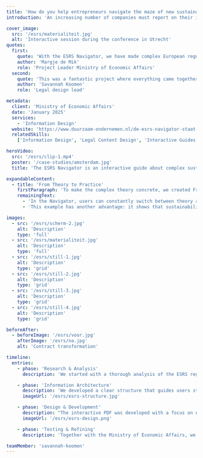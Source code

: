 ```yaml
---
title: 'How do you help entrepreneurs navigate the maze of new sustainability regulations?'
introduction: 'An increasing number of companies must report on their impact on people and the environment. The Ministry of Economic Affairs therefore asked Patroon to develop a practical guide: the ESRS Navigator. This guides entrepreneurs step by step through the new European reporting obligations.'

cover_image:
  src: '/esrs/materialiteit.jpg'
  alt: 'Interactive session during the conference in Utrecht'
quotes:
  first:
    quote: 'With the ESRS Navigator, we have made complex European regulations accessible to Dutch entrepreneurs. A great example of how the government concretely supports businesses in the transition to sustainable operations.'
    author: 'Margje de Mik'
    role: 'Project Leader Ministry of Economic Affairs'
  second:
    quote: 'This was a fantastic project where everything came together for us: complex subject matter, a topic close to our hearts, and a fantastic team to work with.'
    author: 'Savannah Koomen'
    role: 'Legal design lead'

metadata:
  client: 'Ministry of Economic Affairs'
  date: 'January 2025'
  services:
    - 'Information Design'
  website: 'https://www.duurzaam-ondernemen.nl/de-esrs-navigator-staat-online/'
  relatedSkills:
    ['Information Design', 'Legal Content Design', 'Interactive Guides', 'Legal Process Design']

heroVideo:
  src: '/esrs/clip-1.mp4'
  poster: '/case-studies/amsterdam.jpg'
  title: 'The ESRS Navigator is an interactive guide about complex sustainability legislation.'

expandableContent:
  - title: 'From Theory to Practice'
    firstParagraph: 'To make the complex theory concrete, we created FreshFood B.V.: a fictional Dutch family business that produces ready-made meals. Through FreshFood, we show what sustainability reporting looks like in practice. What do you need to report about your CO₂ emissions? How do you map your water consumption? What do you write about working conditions in your supply chain?'
    remainingText:
      - 'In the Navigator, users can constantly switch between theory and practice. For each topic, you first see the theory, and immediately after that how FreshFood has approached this. This makes it immediately clear how to apply the rules. We deliberately chose a medium-sized production company, as many of the first reporting companies will recognize themselves in this. FreshFood struggles with the same challenges as they do: from mapping CO₂ emissions in the supply chain to reporting on working conditions for seasonal workers.'
      - 'This example has another advantage: it shows that sustainability reporting is not just about large multinationals, but also about ordinary Dutch companies that are taking steps towards sustainability one step at a time.'

images:
  - src: '/esrs/scherm-2.jpg'
    alt: 'Description'
    type: 'full'
  - src: '/esrs/materialiteit.jpg'
    alt: 'Description'
    type: 'full'
  - src: '/esrs/still-1.jpg'
    alt: 'Description'
    type: 'grid'
  - src: '/esrs/still-2.jpg'
    alt: 'Description'
    type: 'grid'
  - src: '/esrs/still-3.jpg'
    alt: 'Description'
    type: 'grid'
  - src: '/esrs/still-4.jpg'
    alt: 'Description'
    type: 'grid'

beforeAfter:
  - beforeImage: '/esrs/voor.jpg'
    afterImage: '/esrs/na.jpg'
    alt: 'Contract transformation'

timeline:
  entries:
    - phase: 'Research & Analysis'
      description: 'We started with a thorough analysis of the ESRS regulations and existing information materials. There was a lot available, but it often remained superficial. It became clear that there was a need for more in-depth, practical information.'

    - phase: 'Information Architecture'
      description: 'We developed a clear structure that guides users step by step through the ESRS requirements. To make the theory concrete, we created a fictional example company: FreshFood. By consistently featuring this example company, abstract regulations become tangible and practically applicable.'
      imageUrl: '/esrs/esrs-structure.jpg'

    - phase: 'Design & Development'
      description: "The interactive PDF was developed with a focus on ease of use. We created infographics that clarify complex concepts and built interactive elements that allow users to switch between theory and practical examples. FreshFood's fictional case study consistently illustrates how companies can apply the theory."
      imageUrl: '/esrs/esrs-design.png'

    - phase: 'Testing & Refining'
      description: 'Together with the Ministry of Economic Affairs, we organized two rounds of user testing: first with stakeholders, then with sustainability experts from the business community. Their feedback led to practical improvements such as additional checklists, example tables, and clarification of complex concepts through the FreshFood example.'

teamMember: 'savannah-koomen'
---
```

